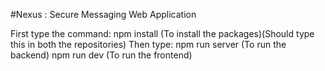 #Nexus : Secure Messaging Web Application


First type the command: npm install (To install the packages)(Should type this in both the repositories)
Then type: npm run server (To run the backend)
npm run dev (To run the frontend)
